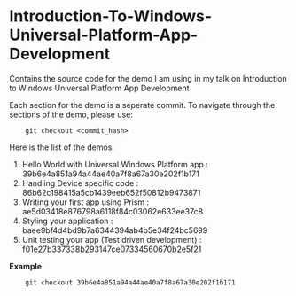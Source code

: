 # Introduction-To-Windows-Universal-Platform-App-Development
Contains the source code for the demo I am using in my talk on Introduction to Windows Universal Platform App Development

Each section for the demo is a seperate commit.
To navigate through the sections of the demo, please use:
```
	git checkout <commit_hash>
```

Here is the list of the demos:

1. Hello World with Universal Windows Platform app : 39b6e4a851a94a44ae40a7f8a67a30e202f1b171
2. Handling Device specific code : 86b62c198415a5cb1439eeb652f50812b9473871
3. Writing your first app using Prism : ae5d03418e876798a6118f84c03062e633ee37c8
4. Styling your application : baee9bf4d4bd9b7a6344394ab4b5e34f24bc5699
5. Unit testing your app (Test driven development) : f01e27b337338b293147ce07334560670b2e5f21


**Example**

```
	git checkout 39b6e4a851a94a44ae40a7f8a67a30e202f1b171
```